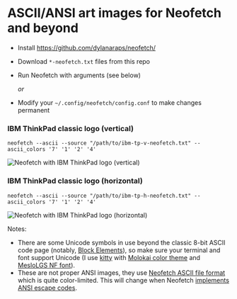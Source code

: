 # ASCII/ANSI art images for Neofetch and beyond

* Install https://github.com/dylanaraps/neofetch/
* Download `*-neofetch.txt` files from this repo
* Run Neofetch with arguments (see below)

  *or*

* Modify your `~/.config/neofetch/config.conf` to make changes permanent

### IBM ThinkPad classic logo (vertical) ###
    neofetch --ascii --source "/path/to/ibm-tp-v-neofetch.txt" --ascii_colors '7' '1' '2' '4'
![Neofetch with IBM ThinkPad logo (vertical)](https://user-images.githubusercontent.com/4406611/122239502-6ce3e880-ceda-11eb-8824-73bc19586f62.png)

### IBM ThinkPad classic logo (horizontal) ###
    neofetch --ascii --source "/path/to/ibm-tp-h-neofetch.txt" --ascii_colors '7' '1' '2' '4'
![Neofetch with IBM ThinkPad logo (horizontal)](https://user-images.githubusercontent.com/4406611/122252190-99046700-cee4-11eb-9d42-5bcacb9fead7.png)


Notes:
* There are some Unicode symbols in use beyond the classic 8-bit ASCII code page (notably, [Block Elements](https://en.wikipedia.org/wiki/Block_Elements)), so make sure your terminal and font support Unicode (I use [kitty](https://github.com/kovidgoyal/kitty/) with [Molokai color theme](https://github.com/dexpota/kitty-themes#molokai) and [MesloLGS NF font](https://github.com/romkatv/powerlevel10k#meslo-nerd-font-patched-for-powerlevel10k)).
* These are not proper ANSI images, they use [Neofetch ASCII file format](https://github.com/dylanaraps/neofetch/wiki/Custom-Ascii-art-file-format) which is quite color-limited. This will change when Neofetch [implements](https://github.com/dylanaraps/neofetch/issues/1699) [ANSI escape codes](https://en.wikipedia.org/wiki/ANSI_escape_code#24-bit).
